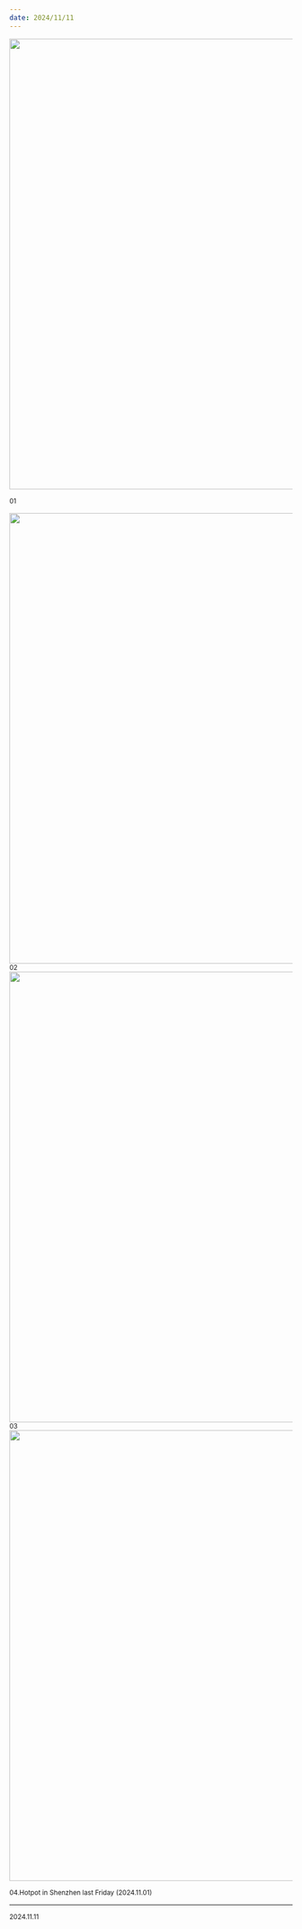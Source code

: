 ```yaml
---
date: 2024/11/11
---
```

<img src="https://cdn.jsdelivr.net/gh/lifeiny/imageField/plog/019/xihuan19_1.JPG" width="800" />

<small>01</small>


<img src="https://cdn.jsdelivr.net/gh/lifeiny/imageField/plog/019/xihuan19_2.JPG" width="800" />
<small>02</small>


<img src="https://cdn.jsdelivr.net/gh/lifeiny/imageField/plog/019/xihuan19_3.JPG" width="800" />
<small>03</small>


<img src="https://cdn.jsdelivr.net/gh/lifeiny/imageField/plog/019/xihuan19_4.JPG" width="800" />

<small>04.Hotpot in Shenzhen last Friday (2024.11.01)</small>

****




<small>2024.11.11</small>

